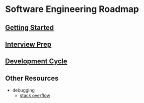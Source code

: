 # Software Engineering Roadmap

## [Getting Started](https://github.com/unboagable/software-engineering-roadmap/blob/master/Getting%20Started.md)

## [Interview Prep](https://github.com/unboagable/software-engineering-roadmap/blob/master/Interview%20Prep.md)

## [Development Cycle](https://github.com/unboagable/software-engineering-roadmap/blob/master/Development%20Cycle.md)
  
## Other Resources

* debugging
  * [stack overflow](www.stackoverflow.com)

